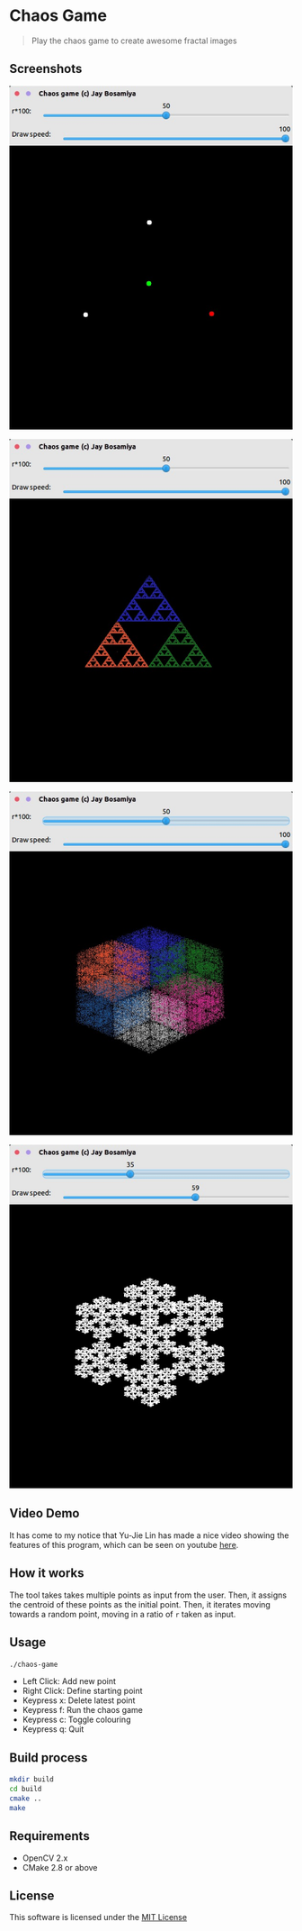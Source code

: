 Chaos Game
==========

> Play the chaos game to create awesome fractal images

Screenshots
-----------

![](images/screenshot1.jpg)

![](images/screenshot2.jpg)

![](images/screenshot3.jpg)

![](images/screenshot4.jpg)

Video Demo
----------

It has come to my notice that Yu-Jie Lin has made a nice video showing the features of this program, which can be seen on youtube [here](https://www.youtube.com/watch?v=9gt72c9ni5w).

How it works
------------

The tool takes takes multiple points as input from the user. Then, it assigns the centroid of these points as the initial point. Then, it iterates moving towards a random point, moving in a ratio of `r` taken as input.

Usage
-----

```bash
./chaos-game
```

+ Left Click: Add new point
+ Right Click: Define starting point
+ Keypress x: Delete latest point
+ Keypress f: Run the chaos game
+ Keypress c: Toggle colouring
+ Keypress q: Quit


Build process
-------------

```bash
mkdir build
cd build
cmake ..
make
```

Requirements
------------

+ OpenCV 2.x
+ CMake 2.8 or above

License
-------

This software is licensed under the [MIT License](http://jay.mit-license.org/2016)
